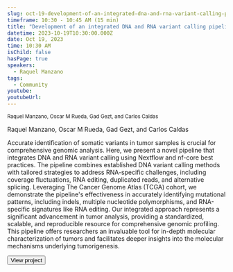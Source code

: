 ```yaml
---
slug: oct-19-development-of-an-integrated-dna-and-rna-variant-calling-pipeline
timeframe: 10:30 - 10:45 AM (15 min)
title: "Development of an integrated DNA and RNA variant calling pipeline"
datetime: 2023-10-19T10:30:00.000Z
date: Oct 19, 2023
time: 10:30 AM
isChild: false
hasPage: true
speakers:
  - Raquel Manzano
tags:
  - Community
youtube: 
youtubeUrl: 
---
```


<div className="mb-4">
  <small className="typo-small">
Raquel Manzano, Oscar M Rueda, Gad Gezt, and Carlos Caldas
  </small>
</div>


Raquel Manzano, Oscar M Rueda, Gad Gezt, and Carlos Caldas

Accurate identification of somatic variants in tumor samples is crucial for comprehensive genomic analysis. Here, we present a novel pipeline that integrates DNA and RNA variant calling using Nextflow and nf-core best practices. The pipeline combines established DNA variant calling methods with tailored strategies to address RNA-specific challenges, including coverage fluctuations, RNA editing, duplicated reads, and alternative splicing. Leveraging The Cancer Genome Atlas (TCGA) cohort, we demonstrate the pipeline's effectiveness in accurately identifying mutational patterns, including indels, multiple nucleotide polymorphisms, and RNA-specific signatures like RNA editing. Our integrated approach represents a significant advancement in tumor analysis, providing a standardized, scalable, and reproducible resource for comprehensive genomic profiling. This pipeline offers researchers an invaluable tool for in-depth molecular characterization of tumors and facilitates deeper insights into the molecular mechanisms underlying tumorigenesis.

<div>
  <Button to="https://github.com/nf-core/rnadnavar" variant="secondary" size="md" arrow>
    View project
  </Button>
</div>